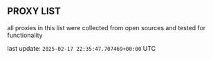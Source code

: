 ## PROXY LIST

all proxies in this list were collected from open sources and tested for functionality

last update: `2025-02-17 22:35:47.707469+00:00` UTC